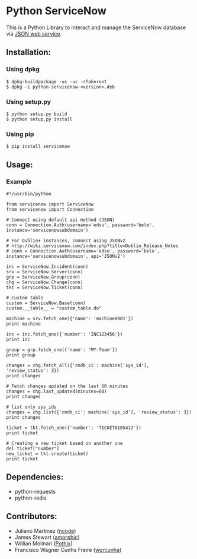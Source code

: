 Python ServiceNow
=================

This is a Python Library to interact and manage the ServiceNow database via
[JSON web service](http://wiki.servicenow.com/index.php?title=JSONv2_Web_Service).

Installation:
------

### Using dpkg

    $ dpkg-buildpackage -us -uc -rfakeroot
    $ dpkg -i python-servicenow-<version>.deb

### Using setup.py

    $ python setup.py build
    $ python setup.py install

### Using pip

    $ pip install servicenow 

Usage:
------

### Example

    #!/usr/bin/python

    from servicenow import ServiceNow
    from servicenow import Connection

    # Connect using default api method (JSON)
    conn = Connection.Auth(username='edsu', password='bele', instance='servicenowsubdomain')

    # For Dublin+ instances, connect using JSONv2
    # http://wiki.servicenow.com/index.php?title=Dublin_Release_Notes
    # conn = Connection.Auth(username='edsu', password='bele', instance='servicenowsubdomain', api='JSONv2')

    inc = ServiceNow.Incident(conn)
    srv = ServiceNow.Server(conn)
    grp = ServiceNow.Group(conn)
    chg = ServiceNow.Change(conn)
    tkt = ServiceNow.Ticket(conn)

    # Custom table
    custom = ServiceNow.Base(conn)
    custom.__table__ = "custom_table.do"

    machine = srv.fetch_one({'name': 'machine0001'})
    print machine

    inc = inc.fetch_one({'number': 'INC123456'})
    print inc

    group = grp.fetch_one({'name': 'MY-Team'})
    print group

    changes = chg.fetch_all({'cmdb_ci': machine['sys_id'], 'review_status': 3})
    print changes

    # Fetch changes updated on the last 60 minutes
    changes = chg.last_updated(minutes=60)
    print changes

    # list only sys_ids
    changes = chg.list({'cmdb_ci': machine['sys_id'], 'review_status': 3})
    print changes

    ticket = tkt.fetch_one({'number': 'TICKET0185412'})
    print ticket

    # Creating a new ticket based on another one
    del ticket["number"]
    new_ticket = tkt.create(ticket)
    print ticket

Dependencies:
------

- python-requests
- python-redis

Contributors:
------

- Juliano Martinez ([ncode](https://github.com/ncode))
- James Stewart ([amorphic](https://github.com/amorphic))
- Willian Molinari ([Pothix](https://github.com/PotHix))
- Francisco Wagner Cunha Freire ([wgrcunha](https://github.com/wgrcunha))


